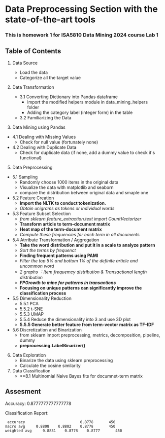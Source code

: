 # Data Preprocessing Section with the state-of-the-art tools

### This is homework 1 for ISA5810 Data Mining 2024 course Lab 1

## Table of Contents
1. Data Source
   - Load the data
   - Categorize all the target value
       
2. Data Transformation
   - 3.1 Converting Dictionary into Pandas dataframe
     - Import the modified helpers module in data_mining_helpers folder
     - Adding the category label (integer form) in the table
   - 3.2 Familiarizing the Data
     
4. Data Mining using Pandas
 - 4.1 Dealing with Missing Values
     - Check for null value (fortunately none)
 - 4.2 Dealing with Duplicate Data
     - Check for duplicate data (if none, add a dummy value to check it's functional)
       
5. Data Preprocessing
 - 5.1 Sampling
     - Randomly choose 1000 items in the original data
     - Visualize the data with matplotlib and seaborn
     - compare the distribution between original data and smaple one
 - 5.2 Feature Creation
     - **Import the NLTK to conduct tokenization.**
     - *Obtain unigrams as tokens or individual words*
 - 5.3 Feature Subset Selection
     - *from sklearn.feature_extraction.text import CountVectorizer*
     - **Transform article to term-document matrix**
     - **Heat map of the term-document matrix**
     - *Compute these frequencies for each term in all documents*
 - 5.4 Atrribute Transformation / Aggregation
     - **Take the word distribution and put it in a scale to analyze pattern**
     - *Sort the terms by frequenct*
     - **Finding frequent patterns using PAMI**
     - *Filter the top 5% and bottom 1% of the definite article and uncommon word*
     - *2 graphs ：Item frequemcy distribution & Transactional length distribution*
     - ***FPGrowth to mine for patterns in transactions***
     - **Focusing on unique patterns can significantly improve the classification process**
 - 5.5 Dimensionality Reduction
     - 5.5.1 PCA
     - 5.5.2 t-SNE
     - 5.5.3 UMAP
     - 5.5.4 Reduce the dimensionality into 3 and use 3D plot
     - **5.5.5 Generate better feature from term-vector matrix as TF-IDF**
 - 5.6 Discretization and Binarization
     - from sklearn import preprocessing, metrics, decomposition, pipeline, dummy
     - **preprocessing.LabelBinarizer()**
   
6. Data Exploration
     - Binarize the data using sklearn.preprocessing
     - Calculate the cosine similarity
8. Data Classification
     - **8.1 Multinomial Naive Bayes fits for documnet-term matrix
       
## Assesment
Accuracy: 0.8777777777777778

Classification Report:

     accuracy                         0.8778       450
    macro avg     0.8808    0.8802    0.8778       450
    weighted avg     0.8831    0.8778    0.8777       450
